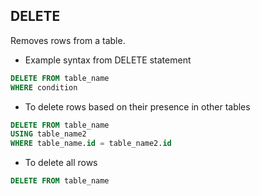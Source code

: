 ## DELETE

Removes rows from a table.

- Example syntax from DELETE statement

```sql
DELETE FROM table_name
WHERE condition
```

- To delete rows based on their presence in other tables

```sql
DELETE FROM table_name
USING table_name2
WHERE table_name.id = table_name2.id
```

- To delete all rows

```sql
DELETE FROM table_name
```
